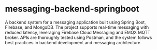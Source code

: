 # messaging-backend-springboot
A backend system for a messaging application built using Spring Boot, Firebase, and MongoDB. The project supports real-time messaging with reduced latency, leveraging Firebase Cloud Messaging and EMQX MQTT broker. APIs are thoroughly tested using Postman, and the system follows best practices in backend development and messaging architecture.

